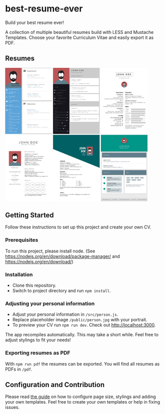 # best-resume-ever

Build your best resume ever!

A collection of multiple beautiful resumes build with LESS and Mustache Templates. Choose your favorite Curriculum Vitae and easily export it as PDF.




## Resumes

<a href="public/preview/resume-material-blue.png"><img src="public/preview/resume-material-blue.png" width="150"/></a>
<a href="public/preview/resume-material-dark.png"><img src="public/preview/resume-material-dark.png" width="150"/></a>
<a href="public/preview/resume-left-right.png"><img src="public/preview/resume-left-right.png" width="150"/></a>
<a href="public/preview/resume-side-bar.png"><img src="public/preview/resume-side-bar.png" width="150"/></a>
<a href="public/preview/resume-oblique.png"><img src="public/preview/resume-oblique.png" width="150"/></a>
<a href="public/preview/resume-grey-boxes.png"><img src="public/preview/resume-grey-boxes.png" width="150"/></a>



## Getting Started

Follow these instructions to set up this project and create your own CV.



### Prerequisites

To run this project, please install node. (See https://nodejs.org/en/download/package-manager/ and https://nodejs.org/en/download/)



### Installation

- Clone this repository.
- Switch to project directory and run `npm install`.



### Adjusting your personal information

- Adjust your personal information in `/src/person.js`.
- Replace placeholder image `/public/person.jpg` with your portrait.
- To preview your CV run `npm run dev`. Check out <http://localhost:3000>.

The app recompiles automatically. This may take a short while. Feel free to adjust stylings to fit your needs!



### Exporting resumes as PDF

With `npm run pdf` the resumes can be exported. You will find all resumes as PDFs in `/pdf`.



## Configuration and Contribution

Please read [the guide](/docs/Docs.md) on how to configure page size, stylings and adding your own templates.
Feel free to create your own templates or help in fixing issues.
